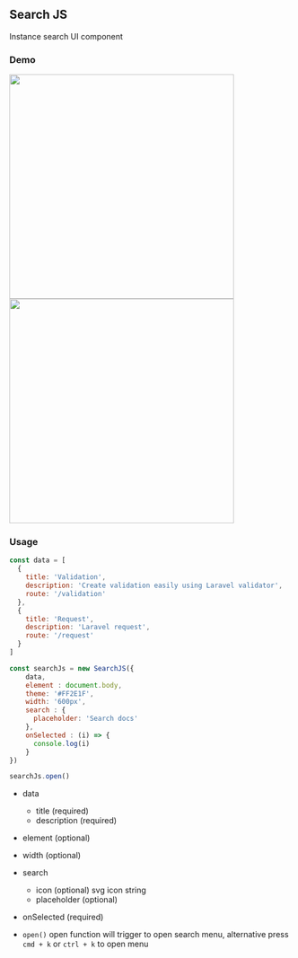 ## Search JS

Instance search UI component

### Demo 
<img width="400" src="https://raw.githubusercontent.com/necessarylion/search-js/main/demo/demo1.png" />
<img width="400" src="https://raw.githubusercontent.com/necessarylion/search-js/main/demo/demo2.png" />

### Usage

```js
const data = [
  {
    title: 'Validation',
    description: 'Create validation easily using Laravel validator',
    route: '/validation'
  },
  {
    title: 'Request',
    description: 'Laravel request',
    route: '/request'
  }
]

const searchJs = new SearchJS({
    data,
    element : document.body,
    theme: '#FF2E1F',
    width: '600px',
    search : {
      placeholder: 'Search docs'
    },
    onSelected : (i) => {
      console.log(i)
    }
})

searchJs.open()

```

- data
  - title (required)
  - description (required)
- element (optional)
- width (optional)
- search 
  - icon (optional) svg icon string
  - placeholder (optional)
- onSelected (required)

- `open()` open function will trigger to open search menu, alternative press `cmd + k` or `ctrl + k` to open menu
